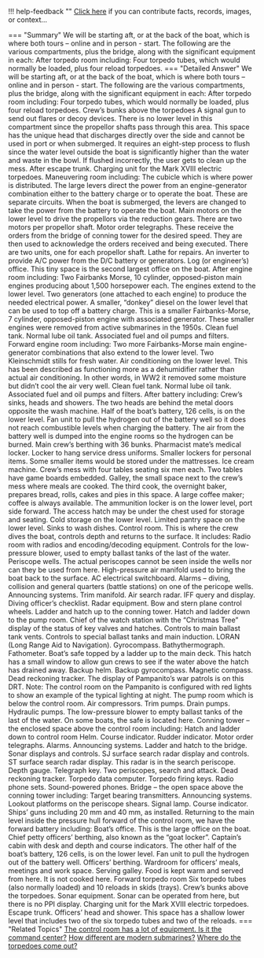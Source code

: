 !!! help-feedback ""
    <a href="/feedback/" data-feedback-link>Click here</a>
    if you can contribute facts, records, images, or context…

<a id="summary"></a>
=== "Summary"
    We will be starting aft, or at the back of the boat, which is where both tours – online and in person - start. The following are the various compartments, plus the bridge, along with the significant equipment in each:
    After torpedo room including:
    Four torpedo tubes, which would normally be loaded, plus four reload torpedoes.
=== "Detailed Answer"
    We will be starting aft, or at the back of the boat, which is where both tours – online and in person - start. The following are the various compartments, plus the bridge, along with the significant equipment in each:
    After torpedo room including:
    Four torpedo tubes, which would normally be loaded, plus four reload torpedoes.
    Crew’s bunks above the torpedoes
    A signal gun to send out flares or decoy devices.
    There is no lower level in this compartment since the propellor shafts pass through this area.
    This space has the unique head that discharges directly over the side and cannot be used in port or when submerged. It requires an eight-step process to flush since the water level outside the boat is significantly higher than the water and waste in the bowl. If flushed incorrectly, the user gets to clean up the mess.
    After escape trunk.
    Charging unit for the Mark XVIII electric torpedoes.
    Maneuvering room including:
    The cubicle which is where power is distributed.
    The large levers direct the power from an engine-generator combination either to the battery charge or to operate the boat. These are separate circuits. When the boat is submerged, the levers are changed to take the power from the battery to operate the boat.
    Main motors on the lower level to drive the propellors via the reduction gears. There are two motors per propellor shaft.
    Motor order telegraphs. These receive the orders from the bridge of conning tower for the desired speed. They are then used to acknowledge the orders received and being executed. There are two units, one for each propellor shaft.
    Lathe for repairs.
    An inverter to provide A/C power from the D/C battery or generators.
    Log (or engineer’s) office. This tiny space is the second largest office on the boat.
    After engine room including:
    Two Fairbanks Morse, 10 cylinder, opposed-piston main engines producing about 1,500 horsepower each. The engines extend to the lower level.
    Two generators (one attached to each engine) to produce the needed electrical power.
    A smaller, “donkey” diesel on the lower level that can be used to top off a battery charge. This is a smaller Fairbanks-Morse, 7 cylinder, opposed-piston engine with associated generator. These smaller engines were removed from active submarines in the 1950s.
    Clean fuel tank.
    Normal lube oil tank.
    Associated fuel and oil pumps and filters.
    Forward engine room including:
    Two more Fairbanks-Morse main engine-generator combinations that also extend to the lower level.
    Two Kleinschmidt stills for fresh water.
    Air conditioning on the lower level. This has been described as functioning more as a dehumidifier rather than actual air conditioning. In other words, in WW2 it removed some moisture but didn’t cool the air very well.
    Clean fuel tank.
    Normal lube oil tank.
    Associated fuel and oil pumps and filters.
    After battery including:
    Crew’s sinks, heads and showers. The two heads are behind the metal doors opposite the wash machine.
    Half of the boat’s battery, 126 cells, is on the lower level.
    Fan unit to pull the hydrogen out of the battery well so it does not reach combustible levels when charging the battery. The air from the battery well is dumped into the engine rooms so the hydrogen can be burned.
    Main crew’s berthing with 36 bunks.
    Pharmacist mate’s medical locker.
    Locker to hang service dress uniforms.
    Smaller lockers for personal items. Some smaller items would be stored under the mattresses.
    Ice cream machine.
    Crew’s mess with four tables seating six men each. Two tables have game boards embedded.
    Galley, the small space next to the crew’s mess where meals are cooked. The third cook, the overnight baker, prepares bread, rolls, cakes and pies in this space.
    A large coffee maker; coffee is always available.
    The ammunition locker is on the lower level, port side forward. The access hatch may be under the chest used for storage and seating.
    Cold storage on the lower level.
    Limited pantry space on the lower level.
    Sinks to wash dishes.
    Control room. This is where the crew dives the boat, controls depth and returns to the surface. It includes:
    Radio room with radios and encoding/decoding equipment.
    Controls for the low-pressure blower, used to empty ballast tanks of the last of the water.
    Periscope wells. The actual periscopes cannot be seen inside the wells nor can they be used from here.
    High-pressure air manifold used to bring the boat back to the surface.
    AC electrical switchboard.
    Alarms – diving, collision and general quarters (battle stations) on one of the pericope wells.
    Announcing systems.
    Trim manifold.
    Air search radar.
    IFF query and display.
    Diving officer’s checklist.
    Radar equipment.
    Bow and stern plane control wheels.
    Ladder and hatch up to the conning tower.
    Hatch and ladder down to the pump room.
    Chief of the watch station with the “Christmas Tree” display of the status of key valves and hatches.
    Controls to main ballast tank vents.
    Controls to special ballast tanks and main induction.
    LORAN (Long Range Aid to Navigation).
    Gyrocompass.
    Bathythermograph.
    Fathometer.
    Boat’s safe topped by a ladder up to the main deck. This hatch has a small window to allow gun crews to see if the water above the hatch has drained away.
    Backup helm.
    Backup gyrocompass.
    Magnetic compass.
    Dead reckoning tracker. The display of Pampanito’s war patrols is on this DRT.
    Note: The control room on the Pampanito is configured with red lights to show an example of the typical lighting at night.
    The pump room which is below the control room.
    Air compressors.
    Trim pumps.
    Drain pumps.
    Hydraulic pumps.
    The low-pressure blower to empty ballast tanks of the last of the water.
    On some boats, the safe is located here.
    Conning tower – the enclosed space above the control room including:
    Hatch and ladder down to control room
    Helm.
    Course indicator.
    Rudder indicator.
    Motor order telegraphs.
    Alarms.
    Announcing systems.
    Ladder and hatch to the bridge.
    Sonar displays and controls.
    SJ surface search radar display and controls.
    ST surface search radar display. This radar is in the search periscope.
    Depth gauge.
    Telegraph key.
    Two periscopes, search and attack.
    Dead reckoning tracker.
    Torpedo data computer.
    Torpedo firing keys.
    Radio phone sets.
    Sound-powered phones.
    Bridge – the open space above the conning tower including:
    Target bearing transmitters.
    Announcing systems.
    Lookout platforms on the periscope shears.
    Signal lamp.
    Course indicator.
    Ships’ guns including 20 mm and 40 mm, as installed.
    Returning to the main level inside the pressure hull forward of the control room, we have the forward battery including:
    Boat’s office. This is the large office on the boat.
    Chief petty officers’ berthing, also known as the “goat locker”.
    Captain’s cabin with desk and depth and course indicators.
    The other half of the boat’s battery, 126 cells, is on the lower level.
    Fan unit to pull the hydrogen out of the battery well.
    Officers’ berthing.
    Wardroom for officers’ meals, meetings and work space.
    Serving galley. Food is kept warm and served from here. It is not cooked here.
    Forward torpedo room
    Six torpedo tubes (also normally loaded) and 10 reloads in skids (trays).
    Crew’s bunks above the torpedoes.
    Sonar equipment. Sonar can be operated from here, but there is no PPI display.
    Charging unit for the Mark XVIII electric torpedoes.
    Escape trunk.
    Officers’ head and shower.
    This space has a shallow lower level that includes two of the six torpedo tubes and two of the reloads.
=== "Related Topics"
    [The control room has a lot of equipment. Is it the command center?](the-control-room-has-a-lot-of-equipment-is-it-the-command-center.md#summary)
    [How different are modern submarines?](how-different-are-modern-submarines.md#summary)
    [Where do the torpedoes come out?](where-do-the-torpedoes-come-out.md#summary)
